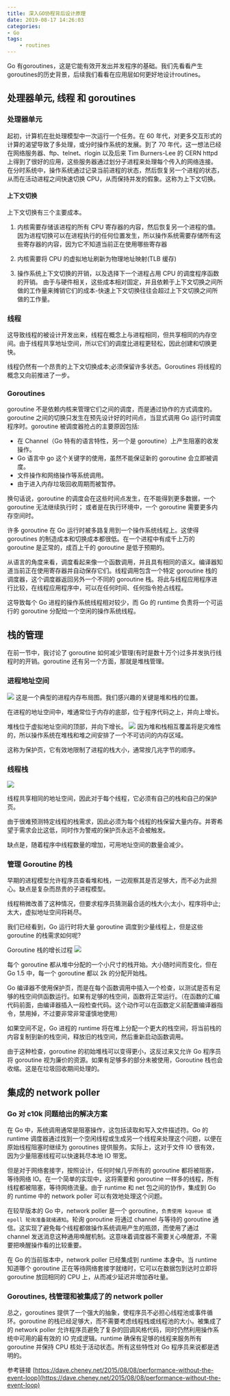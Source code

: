 ```yaml
---
title: 深入GO协程背后设计原理
date: 2019-08-17 14:26:03
categories: 
- Go
tags:
    - routines
---
```

Go 有goroutines，这是它能有效开发出并发程序的基础。我们先看看产生goroutines的历史背景，后续我们看看在应用层如何更好地设计routines。
<!-- more -->


## 处理器单元, 线程 和 goroutines
### 处理器单元
起初，计算机在批处理模型中一次运行一个任务。在 60 年代，对更多交互形式的计算的渴望导致了多处理，或分时操作系统的发展。到了 70 年代，这一想法已经在网络服务器、ftp、telnet、rlogin 以及后来 Tim Burners-Lee 的 CERN httpd 上得到了很好的应用，这些服务器通过划分子进程来处理每个传入的网络连接。
在分时系统中，操作系统通过记录当前进程的状态，然后恢复另一个进程的状态，从而在活动进程之间快速切换 CPU，从而保持并发的假象。这称为上下文切换。

#### 上下文切换 
上下文切换有三个主要成本。

1. 内核需要存储该进程的所有 CPU 寄存器的内容，然后恢复另一个进程的值。因为进程切换可以在进程执行的任何位置发生，所以操作系统需要存储所有这些寄存器的内容，因为它不知道当前正在使用哪些寄存器

2. 内核需要将 CPU 的虚拟地址刷新为物理地址映射(TLB 缓存)

3. 操作系统上下文切换的开销，以及选择下一个进程占用 CPU 的调度程序函数的开销。
由于与硬件相关，这些成本相对固定，并且依赖于上下文切换之间所做的工作量来摊销它们的成本-快速上下文切换往往会超过上下文切换之间所做的工作量。

### 线程

这导致线程的被设计开发出来，线程在概念上与进程相同，但共享相同的内存空间。由于线程共享地址空间，所以它们的调度比进程更轻松，因此创建和切换更快。

线程仍然有一个昂贵的上下文切换成本;必须保留许多状态。Goroutines 将线程的概念又向前推进了一步。

### Goroutines
goroutine 不是依赖内核来管理它们之间的调度，而是通过协作的方式调度的。goroutine 之间的切换只发生在预先设计好的时间点，当显式调用 Go 运行时调度程序时。goroutine 被调度器抢占的主要原因包括:

- 在 Channel（Go 特有的语言特性，另一个是 goroutine）上产生阻塞的收发操作。
- Go 语言中 go 这个关键字的使用，虽然不能保证新的 goroutine 会立即被调度。
- 文件操作和网络操作等系统调用。
- 由于进入内存垃圾回收周期而被暂停。

换句话说，goroutine 的调度会在这些时间点发生，在不能得到更多数据，一个 goroutine 无法继续执行时； 或者是在执行环境中，一个 goroutine 需要更多内存空间时。

许多 goroutine 在 Go 运行时被多路复用到一个操作系统线程上。这使得 goroutines 的制造成本和切换成本都很低。在一个进程中有成千上万的 goroutine 是正常的，成百上千的 goroutine 是低于预期的。

从语言的角度来看，调度看起来像一个函数调用，并且具有相同的语义。编译器知道当前正在使用寄存器并自动保存它们。线程调用包含一个特定 goroutine 栈的调度器，这个调度器返回另外一个不同的 goroutine 栈。将此与线程应用程序进行比较，在线程应用程序中，可以在任何时间、任何指令抢占线程。

这导致每个 Go 进程的操作系统线程相对较少，而 Go 的 runtime 负责将一个可运行的 goroutine 分配给一个空闲的操作系统线程。

## 栈的管理
在前一节中，我讨论了 goroutine 如何减少管理(有时是数十万个)过多并发执行线程时的开销。goroutine 还有另一个方面，那就是堆栈管理。

### 进程地址空间
![](/images/go-routines/process.png)
这是一个典型的进程内存布局图。我们感兴趣的关键是堆和栈的位置。

在进程的地址空间中，堆通常位于内存的底部，位于程序代码之上，并向上增长。

堆栈位于虚拟地址空间的顶部，并向下增长。
![](/images/go-routines/guard-page.png)
因为堆和栈相互覆盖将是灾难性的，所以操作系统在堆栈和堆之间安排了一个不可访问的内存区域。

这称为保护页，它有效地限制了进程的栈大小，通常按几兆字节的顺序。



### 线程栈
![](/images/go-routines/threads.png)

线程共享相同的地址空间，因此对于每个线程，它必须有自己的栈和自己的保护页。

由于很难预测特定线程的栈需求，因此必须为每个线程的栈保留大量内存。并寄希望于需求会比这低，同时作为警戒的保护页永远不会被触发。

缺点是，随着程序中线程数量的增加，可用地址空间的数量会减少。
### 管理 Goroutine 的栈
早期的进程模型允许程序员查看堆和栈，一边观察其是否足够大，而不必为此担心。缺点是复杂而昂贵的子进程模型。

线程稍微改善了这种情况，但要求程序员猜测最合适的栈大小;太小，程序将中止;太大，虚拟地址空间将耗尽。

我们已经看到，Go 运行时将大量 goroutine 调度到少量线程上，但是这些 goroutine 的栈需求如何呢?

Goroutine 栈的增长过程
![](/images/go-routines/stack-growth.png)

每个 goroutine 都从堆中分配的一个小尺寸的栈开始。大小随时间而变化，但在 Go 1.5 中，每一个 goroutine 都以 2k 的分配开始栈。

Go 编译器不使用保护页，而是在每个函数调用中插入一个检查，以测试是否有足够的栈空间供函数运行。如果有足够的栈空间，函数将正常运行。（在函数的汇编代码前面，由编译器插入一段检查代码。这个动作可以在函数定义前配置编译器指令，禁用掉，不过要非常非常谨慎地使用）

如果空间不足，Go 进程的 runtime 将在堆上分配一个更大的栈空间，将当前栈的内容复制到新的栈空间，释放旧的栈空间，然后重新启动函数调用。

由于这种检查，goroutine 的初始堆栈可以变得更小，这反过来又允许 Go 程序员将 goroutine 视为廉价的资源。如果有足够多的部分未被使用，Goroutine 栈也会收缩。这是在垃圾回收期间处理的。

## 集成的 network poller

### Go 对 c10k 问题给出的解决方案
在 Go 中，系统调用通常是阻塞操作，这包括读取和写入文件描述符。Go 的 runtime 调度器通过找到一个空闲线程或生成另一个线程来处理这个问题，以便在原始线程阻塞时继续为 goroutines 提供服务。实际上，这对于文件 IO 很有效，因为少量阻塞线程可以快速耗尽本地 IO 带宽。

但是对于网络套接字，按照设计，任何时候几乎所有的 goroutine 都将被阻塞，等待网络 IO。在一个简单的实现中，这将需要和 goroutine 一样多的线程，所有线程都被阻塞，等待网络流量。由于 runtime 和 net 包之间的协作，集成到 Go 的 runtime 中的 network poller 可以有效地处理这个问题。

在较早版本的 Go 中，network poller 是一个 goroutine，`负责使用 kqueue 或 epoll 轮询准备就绪通知`。轮询 goroutine 将通过 channel 与等待的 goroutine 通信。这实现了避免每个线程都做操作系统调用产生的瓶颈，而使用了通过 channel 发送消息这种通用唤醒机制。这意味着调度器不需要关心唤醒源，不需要把唤醒操作看的比较重要。

在 Go 的当前版本中，network poller 已经集成到 runtime 本身中。当 runtime 知道哪个 goroutine 正在等待网络套接字就绪时，它可以在数据包到达时立即将 goroutine 放回相同的 CPU 上，从而减少延迟并增加吞吐量。

### Goroutines, 栈管理和被集成了的 network poller
总之，goroutines 提供了一个强大的抽象，使程序员不必担心线程池或事件循环。goroutine 的栈已经足够大，而不需要考虑线程栈或线程池的大小。被集成了的 network poller 允许程序员避免了复杂的回调风格代码，同时仍然利用操作系统中可用的最有效的 IO 完成逻辑。runtime 确保有足够的线程来服务所有 goroutine 并保持 CPU 核处于活动状态。所有这些特性对 Go 程序员来说都是透明的。

参考链接
[https://dave.cheney.net/2015/08/08/performance-without-the-event-loop](https://dave.cheney.net/2015/08/08/performance-without-the-event-loop)
